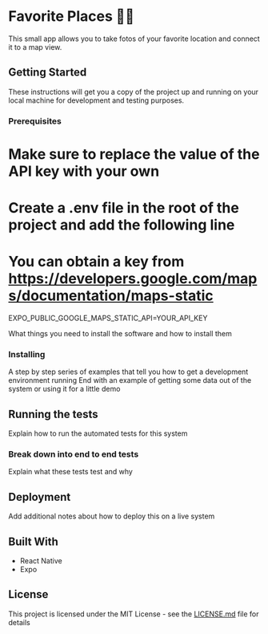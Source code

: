 # Favorite Places 📸📍

This small app allows you to take fotos of your favorite location and connect it to a map view.

## Getting Started

These instructions will get you a copy of the project up and running on your local machine for development and testing purposes.

### Prerequisites

# Make sure to replace the value of the API key with your own
# Create a .env file in the root of the project and add the following line
# You can obtain a key from https://developers.google.com/maps/documentation/maps-static
EXPO_PUBLIC_GOOGLE_MAPS_STATIC_API=YOUR_API_KEY

What things you need to install the software and how to install them

### Installing

A step by step series of examples that tell you how to get a development environment running
End with an example of getting some data out of the system or using it for a little demo

## Running the tests

Explain how to run the automated tests for this system

### Break down into end to end tests
Explain what these tests test and why


## Deployment

Add additional notes about how to deploy this on a live system

## Built With

* React Native
* Expo

## License
This project is licensed under the MIT License - see the [LICENSE.md](LICENSE.md) file for details

